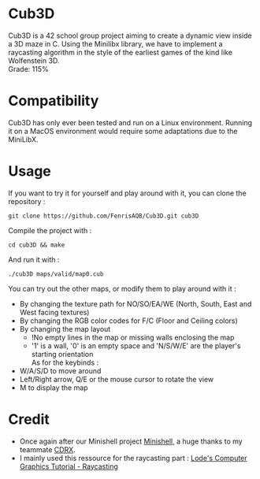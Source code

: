 # Cub3D
Cub3D is a 42 school group project aiming to create a dynamic view inside a 3D maze in C. Using the Minilibx library, we have to implement a raycasting algorithm in the style of the earliest games of the kind like Wolfenstein 3D. \
Grade: 115%

# Compatibility
Cub3D has only ever been tested and run on a Linux environment. Running it on a MacOS environment would require some adaptations due to the MiniLibX.

# Usage
If you want to try it for yourself and play around with it, you can clone the repository :
```
git clone https://github.com/FenrisAQB/Cub3D.git cub3D
```
Compile the project with :
```
cd cub3D && make
```
And run it with :
```
./cub3D maps/valid/map0.cub
```
You can try out the other maps, or modify them to play around with it :
- By changing the texture path for NO/SO/EA/WE (North, South, East and West facing textures)
- By changing the RGB color codes for F/C (Floor and Ceiling colors)
- By changing the map layout
  - !No empty lines in the map or missing walls enclosing the map
  - '1' is a wall, '0' is an empty space and 'N/S/W/E' are the player's starting orientation \
As for the keybinds :
- W/A/S/D to move around
- Left/Right arrow, Q/E or the mouse cursor to rotate the view
- M to display the map

# Credit
- Once again after our Minishell project [Minishell](https://github.com/FenrisAQB/Minishell), a huge thanks to my teammate [CDRX](https://github.com/CDRX2).
- I mainly used this ressource for the raycasting part : [Lode's Computer Graphics Tutorial - Raycasting](https://lodev.org/cgtutor/raycasting.html)
